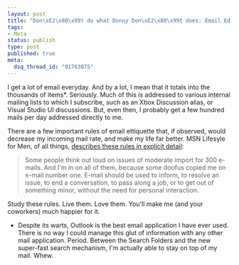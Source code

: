```yaml
--- 
layout: post
title: "Don\xE2\x80\x99t do what Donny Don\xE2\x80\x99t does: Email Edition"
tags: 
- Meta
status: publish
type: post
published: true
meta: 
  dsq_thread_id: "91763875"
---
```

I get a lot of email everyday. And by a lot, I mean that it totals into the thousands of items*. Seriously. Much of this is addressed to various internal mailing lists to which I subscribe, such as an Xbox Discussion alias, or Visual Studio UI discussions. But, even then, I probably get a few hundred mails per day addressed directly to me.

  There are a few important rules of email ettiquette that, if observed, would decrease my incoming mail rate, and make my life far better. MSN Lifesyle for Men, of all things, <a href="http://men.msn.com/articlemh.aspx?cp-documentid=1379703&GT1==8883">describes these rules in explicit detail</a>:
  <blockquote>Some people think out loud on issues of moderate import for 300 e-mails. And I'm in on all of them, because some doofus copied me on e-mail number one. E-mail should be used to inform, to resolve an issue, to end a conversation, to pass along a job, or to get out of something minor, without the need for personal interaction.</blockquote>

  Study these rules. Live them. Love them. You'll make me (and your coworkers) much happier for it.

  * Despite its warts, Outlook is the best email application I have ever used. There is no way I could manage this glut of information with any other mail application. Period. Between the Search Folders and the new super-fast search mechanism, I'm actually able to stay on top of my mail. Whew.
